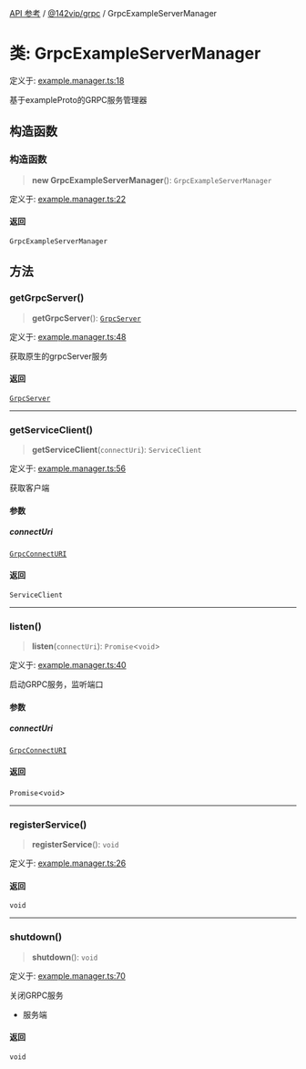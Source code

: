 [API 参考](../wiki/Home) / [@142vip/grpc](../wiki/@142vip.grpc) / GrpcExampleServerManager

# 类: GrpcExampleServerManager

定义于: [example.manager.ts:18](https://github.com/142vip/core-x/blob/25cf658819688f02293d600e7003b5877a2f9489/packages/grpc/src/example.manager.ts#L18)

基于exampleProto的GRPC服务管理器

## 构造函数

### 构造函数

> **new GrpcExampleServerManager**(): `GrpcExampleServerManager`

定义于: [example.manager.ts:22](https://github.com/142vip/core-x/blob/25cf658819688f02293d600e7003b5877a2f9489/packages/grpc/src/example.manager.ts#L22)

#### 返回

`GrpcExampleServerManager`

## 方法

### getGrpcServer()

> **getGrpcServer**(): [`GrpcServer`](../wiki/@142vip.grpc.%E7%B1%BB.GrpcServer)

定义于: [example.manager.ts:48](https://github.com/142vip/core-x/blob/25cf658819688f02293d600e7003b5877a2f9489/packages/grpc/src/example.manager.ts#L48)

获取原生的grpcServer服务

#### 返回

[`GrpcServer`](../wiki/@142vip.grpc.%E7%B1%BB.GrpcServer)

***

### getServiceClient()

> **getServiceClient**(`connectUri`): `ServiceClient`

定义于: [example.manager.ts:56](https://github.com/142vip/core-x/blob/25cf658819688f02293d600e7003b5877a2f9489/packages/grpc/src/example.manager.ts#L56)

获取客户端

#### 参数

##### connectUri

[`GrpcConnectURI`](../wiki/@142vip.grpc.%E6%9E%9A%E4%B8%BE.GrpcConnectURI)

#### 返回

`ServiceClient`

***

### listen()

> **listen**(`connectUri`): `Promise`\<`void`\>

定义于: [example.manager.ts:40](https://github.com/142vip/core-x/blob/25cf658819688f02293d600e7003b5877a2f9489/packages/grpc/src/example.manager.ts#L40)

启动GRPC服务，监听端口

#### 参数

##### connectUri

[`GrpcConnectURI`](../wiki/@142vip.grpc.%E6%9E%9A%E4%B8%BE.GrpcConnectURI)

#### 返回

`Promise`\<`void`\>

***

### registerService()

> **registerService**(): `void`

定义于: [example.manager.ts:26](https://github.com/142vip/core-x/blob/25cf658819688f02293d600e7003b5877a2f9489/packages/grpc/src/example.manager.ts#L26)

#### 返回

`void`

***

### shutdown()

> **shutdown**(): `void`

定义于: [example.manager.ts:70](https://github.com/142vip/core-x/blob/25cf658819688f02293d600e7003b5877a2f9489/packages/grpc/src/example.manager.ts#L70)

关闭GRPC服务
- 服务端

#### 返回

`void`
